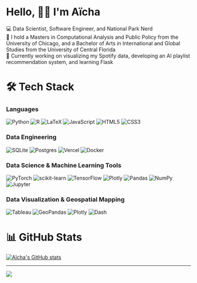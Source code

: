 # Hello, 👋🏾 I'm Aïcha
<!--
<img align = "right" src="https://media2.giphy.com/media/v1.Y2lkPTc5MGI3NjExdzFvajhnZmljcG9lbG44dzk5Z2tyczV0cWdwZHVpbzJ4dHNwZzBvbCZlcD12MV9pbnRlcm5hbF9naWZfYnlfaWQmY3Q9cw/EgDOxdofT3jIX8Q5lk/giphy.gif" width="250" height="250"/>
</p> 
-->
💻 Data Scientist, Software Engineer, and National Park Nerd <br>
🔭 I hold a Masters in Computational Analysis and Public Policy from the University of Chicago, and a Bachelor of Arts in International and Global Studies from the University of Central Florida <br>
🌱 Currently working on visualizing my Spotify data, developing an AI playlist recommendation system, and learning Flask <br>



# 🛠️ Tech Stack
### Languages
![Python](https://img.shields.io/badge/python-3670A0?style=for-the-badge&logo=python&logoColor=ffdd54) 
![R](https://img.shields.io/badge/r-%23276DC3.svg?style=for-the-badge&logo=r&logoColor=white) 
![LaTeX](https://img.shields.io/badge/latex-%23008080.svg?style=for-the-badge&logo=latex&logoColor=white)
![JavaScript](https://img.shields.io/badge/javascript-%23323330.svg?style=for-the-badge&logo=javascript&logoColor=%23F7DF1E) 
![HTML5](https://img.shields.io/badge/html5-%23E34F26.svg?style=for-the-badge&logo=html5&logoColor=white) 
![CSS3](https://img.shields.io/badge/css3-%231572B6.svg?style=for-the-badge&logo=css3&logoColor=white)  
### Data Engineering 
![SQLite](https://img.shields.io/badge/sqlite-%2307405e.svg?style=for-the-badge&logo=sqlite&logoColor=white) 
![Postgres](https://img.shields.io/badge/postgres-%23316192.svg?style=for-the-badge&logo=postgresql&logoColor=white)
![Vercel](https://img.shields.io/badge/Vercel-%23323330?style=for-the-badge&logo=vercel&logoColor=white)
![Docker](https://img.shields.io/badge/docker-%230db7ed.svg?style=for-the-badge&logo=docker&logoColor=white)
### Data Science & Machine Learning Tools
![PyTorch](https://img.shields.io/badge/PyTorch-%23EE4C2C.svg?style=for-the-badge&logo=PyTorch&logoColor=white)
![scikit-learn](https://img.shields.io/badge/scikit--learn-%23F7931E.svg?style=for-the-badge&logo=scikit-learn&logoColor=white) 
![TensorFlow](https://img.shields.io/badge/TensorFlow-%23FF6F00.svg?style=for-the-badge&logo=TensorFlow&logoColor=white) 
![Plotly](https://img.shields.io/badge/Plotly-%233F4F75.svg?style=for-the-badge&logo=plotly&logoColor=white) 
![Pandas](https://img.shields.io/badge/pandas-%23150458.svg?style=for-the-badge&logo=pandas&logoColor=white) 
![NumPy](https://img.shields.io/badge/numpy-%23013243.svg?style=for-the-badge&logo=numpy&logoColor=white) 
![Jupyter](https://img.shields.io/badge/Jupyter-F37626.svg?&style=for-the-badge&logo=Jupyter&logoColor=white)
### Data Visualization & Geospatial Mapping
![Tableau](https://img.shields.io/badge/Tableau-E97627?style=for-the-badge&logo=Tableau&logoColor=white)
![GeoPandas](https://img.shields.io/badge/geopandas-%139C5A.svg?style=for-the-badge&logo=pandas&logoColor=white) 
![Plotly](https://img.shields.io/badge/Plotly-%233F4F75.svg?style=for-the-badge&logo=plotly&logoColor=white) 
![Dash](https://img.shields.io/badge/Dash-%23323330.svg?style=for-the-badge&logo=plotly&logoColor=white) 
# 📊 GitHub Stats
[![Aïcha's GitHub stats](https://github-readme-stats.vercel.app/api?username=necabotheking&show_icons=true&rank_icon=github&hide=contribs,stars,issues&show=reviews,prs_merged&theme=dracula)](https://github.com/neacabotheking/github-readme-stats)<br/>
<!--
[![Top Langs](https://github-readme-stats-one-zeta-45.vercel.app/api/top-langs/?username=necabotheking&hide=jupyter%20notebook&hide_progress=true&theme=dracula)](https://github.com/neacabotheking/github-readme-stats)<br/>
<!--
![](https://github-readme-streak-stats.herokuapp.com/?user=necabotheking&theme=tokyonight&hide_border=false)<br/>
![](https://github-readme-stats.vercel.app/api/top-langs/?username=necabotheking&theme=tokyonight&hide_border=false&include_all_commits=true&count_private=true&layout=compact)
# Code Sample
-->
---
[![](https://visitcount.itsvg.in/api?id=necabotheking&icon=0&color=0)](https://visitcount.itsvg.in)

<!-- Proudly created with GPRM ( https://gprm.itsvg.in ) -->
